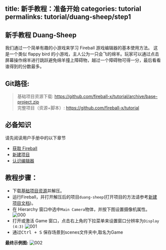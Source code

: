 title: 新手教程：准备开始
categories: tutorial
permalinks: tutorial/duang-sheep/step1
---

## 新手教程 Duang-Sheep

我们通过一个简单有趣的小游戏来学习 Fireball 游戏编辑器的基本使用方法。
这是一个类似 flappy bird 的小游戏，主人公为一只会飞的绵羊。玩家可以通过点击屏幕操作绵羊进行跳跃避免绵羊撞上障碍物，越过一个障碍物可得一分，最后看看谁得到的分数最多。


## Git路径:

  >基础项目资源下载: https://github.com/fireball-x/tutorial/archive/base-project.zip  
  >完整项目（资源+脚本）: https://github.com/fireball-x/tutorial

## 必备知识

请先阅读用户手册中的以下章节
- [获取 Fireball](/manual/start/get-fireball)
- [新建项目](/manual/start/new-project)
- [认识编辑器](/manual/start/editor-overview)

## 教程步骤：
- 下载[基础项目资源](https://github.com/fireball-x/tutorial/archive/base-project.zip)并解压。
- 运行Fireball，并打开解压后的项目`duang-sheep`(打开项目的方法请参考[新建项目文档](http://docs-zh.fireball-x.com/manual/start/new-project/#Open_Other…))。
- 在 Hierarchy 窗口中选中`Main Camera`物体，并按下图设置摄像机属性。
![000](https://cloud.githubusercontent.com/assets/7564028/6840260/cb6f9516-d3af-11e4-8729-b842307c1aed.png)
- 打开或激活 Game 窗口，点击右上角的下拉菜单来设置窗口分辨率为`Display (4:3)`
![001](https://cloud.githubusercontent.com/assets/7564028/6840252/99f88740-d3af-11e4-86fe-de173f1011ed.png)
- 通过<kbd>Ctrl + S</kbd> 保存场景到scenes文件夹中,取名为Game

**最终示例图:**
   ![002](https://cloud.githubusercontent.com/assets/7564028/6840325/dbb2a1b0-d3b0-11e4-8e10-efdd04f93bc7.png)
